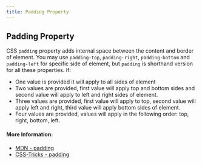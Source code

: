 ```yaml
---
title: Padding Property
---
```

## Padding Property

CSS `padding` property adds internal space between the content and border of element. You may use `padding-top`, `padding-right`, `padding-bottom` and `padding-left` for specific side of element, but `padding` is shorthand version for all these properties. If: 

* One value is provided it will apply to all sides of element
* Two values are provided, first value will apply top and bottom sides and second value will apply to left and right sides of element.
* Three values are provided, first value will apply to top, second value will apply left and right, third value will apply bottom sides of element.
* Four values are provided, values will apply in the following order: top, right, bottom, left.

#### More Information:

* [MDN - padding](https://developer.mozilla.org/en-US/docs/Web/CSS/padding)
* [CSS-Tricks - padding](https://css-tricks.com/almanac/properties/p/padding/)


